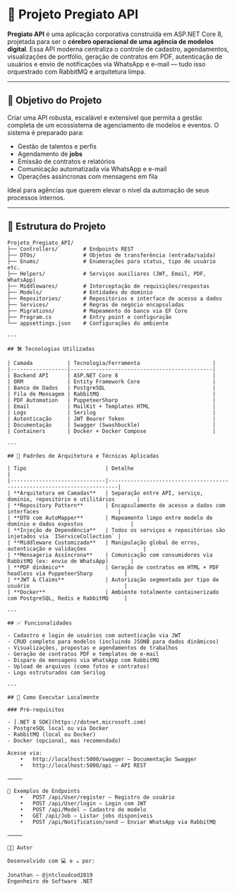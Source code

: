 # 🧠 Projeto Pregiato API

**Pregiato API** é uma aplicação corporativa construída em ASP.NET Core 8, projetada para ser o **cérebro operacional de uma agência de modelos digital**. Essa API moderna centraliza o controle de cadastro, agendamentos, visualizações de portfólio, geração de contratos em PDF, autenticação de usuários e envio de notificações via WhatsApp e e-mail — tudo isso orquestrado com RabbitMQ e arquitetura limpa.

---

## 🎯 Objetivo do Projeto

Criar uma API robusta, escalável e extensível que permita a gestão completa de um ecossistema de agenciamento de modelos e eventos. O sistema é preparado para:

- Gestão de talentos e perfis
- Agendamento de **jobs**
- Emissão de contratos e relatórios
- Comunicação automatizada via WhatsApp e e-mail
- Operações assíncronas com mensagens em fila

Ideal para agências que querem elevar o nível da automação de seus processos internos.

---

## 📂 Estrutura do Projeto

```text
Projeto_Pregiato_API/
├── Controllers/        # Endpoints REST
├── DTOs/               # Objetos de transferência (entrada/saída)
├── Enums/              # Enumerações para status, tipo de usuário etc.
├── Helpers/            # Serviços auxiliares (JWT, Email, PDF, WhatsApp)
├── Middlewares/        # Interceptação de requisições/respostas
├── Models/             # Entidades do domínio
├── Repositories/       # Repositórios e interface de acesso a dados
├── Services/           # Regras de negócio encapsuladas
├── Migrations/         # Mapeamento do banco via EF Core
├── Program.cs          # Entry point e configuração
└── appsettings.json    # Configurações do ambiente

---

## 🛠️ Tecnologias Utilizadas

| Camada           | Tecnologia/Ferramenta                       |
|------------------|---------------------------------------------|
| Backend API      | ASP.NET Core 8                              |
| ORM              | Entity Framework Core                       |
| Banco de Dados   | PostgreSQL                                  |
| Fila de Mensagem | RabbitMQ                                    |
| PDF Automation   | PuppeteerSharp                              |
| Email            | MailKit + Templates HTML                    |
| Logs             | Serilog                                     |
| Autenticação     | JWT Bearer Token                            |
| Documentação     | Swagger (Swashbuckle)                       |
| Containers       | Docker + Docker Compose                     |

---

## 🧠 Padrões de Arquitetura e Técnicas Aplicadas

| Tipo                         | Detalhe                                                                 |
|------------------------------|-------------------------------------------------------------------------|
| **Arquitetura em Camadas**   | Separação entre API, serviço, domínio, repositório e utilitários       |
| **Repository Pattern**       | Encapsulamento de acesso a dados com interfaces                         |
| **DTO com AutoMapper**       | Mapeamento limpo entre modelo de domínio e dados expostos               |
| **Injeção de Dependência**   | Todos os serviços e repositórios são injetados via `IServiceCollection` |
| **Middleware Customizado**   | Manipulação global de erros, autenticação e validações                  |
| **Mensageria Assíncrona**    | Comunicação com consumidores via RabbitMQ (ex: envio de WhatsApp)       |
| **PDF dinâmico**             | Geração de contratos em HTML + PDF headless via PuppeteerSharp          |
| **JWT & Claims**             | Autorização segmentada por tipo de usuário                              |
| **Docker**                   | Ambiente totalmente containerizado com PostgreSQL, Redis e RabbitMQ     |

---

## ✅ Funcionalidades

- Cadastro e login de usuários com autenticação via JWT
- CRUD completo para modelos (incluindo JSONB para dados dinâmicos)
- Visualizações, propostas e agendamentos de trabalhos
- Geração de contratos PDF e templates de e-mail
- Disparo de mensagens via WhatsApp com RabbitMQ
- Upload de arquivos (como fotos e contratos)
- Logs estruturados com Serilog

---

## 🚀 Como Executar Localmente

### Pré-requisitos

- [.NET 8 SDK](https://dotnet.microsoft.com)
- PostgreSQL local ou via Docker
- RabbitMQ (local ou Docker)
- Docker (opcional, mas recomendado)

Acesse via:
	•	http://localhost:5000/swagger — Documentação Swagger
	•	http://localhost:5000/api — API REST

⸻

📂 Exemplos de Endpoints
	•	POST /api/User/register — Registro de usuário
	•	POST /api/User/login — Login com JWT
	•	POST /api/Model — Cadastro de modelo
	•	GET /api/Job — Listar jobs disponíveis
	•	POST /api/Notification/send — Enviar WhatsApp via RabbitMQ

⸻

🧑‍💻 Autor

Desenvolvido com 💻 e ☕ por:

Jonathan – @jntcloudcod2019
Engenheiro de Software .NET 
